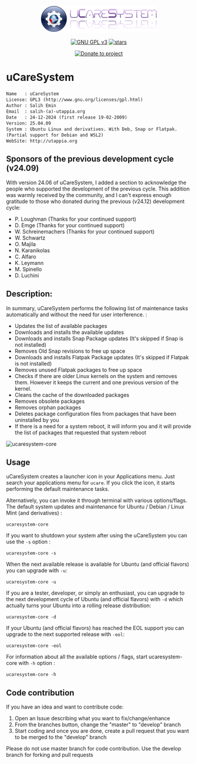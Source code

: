 <p align="center"><img src="https://raw.githubusercontent.com/Utappia/uCareSystem/master/assets/ucaresystem-image-banner.png"></p>

<p align="center">
    <a href="https://www.gnu.org/licenses/gpl-3.0.en.html" target="_blank"><img src="https://img.shields.io/badge/license-GPLv3-blue.svg" alt="GNU GPL v3"></a>
    <a href="https://github.com/Utappia/uCareSystem/stargazers" target="_blank"><img src="https://img.shields.io/github/stars/utappia/ucaresystem.svg" alt="stars"></a>
<p align="center">
    <a href="https://www.paypal.com/donate/?hosted_button_id=SATQ6Y9S3UCSG" target="_blank"><img src="https://img.shields.io/badge/Donate-PayPal-yellow.svg" alt="Donate to project"></a>
 
# uCareSystem

	Name   : uCareSystem
	License: GPL3 (http://www.gnu.org/licenses/gpl.html)
	Author : Salih Emin
	Email  : salih-(a)-utappia.org
	Date   : 24-12-2024 (first release 19-02-2009)
	Version: 25.04.09
	System : Ubuntu Linux and derivatives. With Deb, Snap or Flatpak. (Partial support for Debian and WSL2) 
	WebSite: http://utappia.org

## Sponsors of the previous development cycle (v24.09)

With version 24.06 of uCareSystem, I added a section to acknowledge the people who supported the development of the previous cycle. This addition was warmly received by the community, and I can't express enough gratitude to those who donated during the previous (v24.12) development cycle:

- P. Loughman (Thanks for your continued support)
- D. Emge (Thanks for your continued support)
- W. Schreinemachers (Thanks for your continued support)
- W. Schwartz
- O. Majila
- N. Karanikolas
- C. Alfaro
- K. Leymann
- M. Spinello
- D. Luchini

## Description:

In summary, uCareSystem performs the following list of maintenance tasks automatically and without the need for user interference. :

- Updates the list of available packages
- Downloads and installs the available updates
- Downloads and installs Snap Package updates (It's skipped if Snap is not installed)
- Removes Old Snap revisions to free up space
- Downloads and installs Flatpak Package updates (It's skipped if Flatpak is not installed)
- Removes unused Flatpak packages to free up space
- Checks if there are older Linux kernels on the system and removes them. However it keeps the current and one previous version of the kernel.
- Cleans the cache of the downloaded packages
- Removes obsolete packages
- Removes orphan packages
- Deletes package configuration files from packages that have been uninstalled by you
- If there is a need for a system reboot, it will inform you and it will provide the list of packages that requested that system reboot

![ucaresystem-core](https://github.com/user-attachments/assets/a684a40e-403f-4306-a4dc-930575e066c5)

## Usage

uCareSystem creates a launcher icon in your Applications menu. Just search your applications menu for `ucare`. If you click the icon, it starts performing the default maintenance tasks. 

Alternatively, you can invoke it through terminal with various options/flags. The default system updates and maintenance for Ubuntu / Debian / Linux Mint (and derivatives) :
```
ucaresystem-core
```
If you want to shutdown your system after using the uCareSystem you can use the `-s` option :
```
ucaresystem-core -s
```
When the next available release is available for Ubuntu (and official flavors) you can upgrade with `-u`:
```	
ucaresystem-core -u
```
If you are a tester, developer, or simply an enthusiast, you can upgrade to the next development cycle of Ubuntu (and official flavors) with `-d` which actually turns your Ubuntu into a rolling release distribution:
```
ucaresystem-core -d
```
If your Ubuntu (and official flavors) has reached the EOL support you can upgrade to the next supported release with `-eol`:
```
ucaresystem-core -eol
```
For information about all the available options / flags, start ucaresystem-core with `-h` option :
```
ucaresystem-core -h
```
## Code contribution

If you have an idea and want to contribute code:

1. Open an Issue describing what you want to fix/change/enhance
2. From the branches button, change the "master" to "develop" branch
3. Start coding and once you are done, create a pull request that you want to be merged to the "develop" branch

Please do not use master branch for code contribution. Use the develop branch for forking and pull requests
